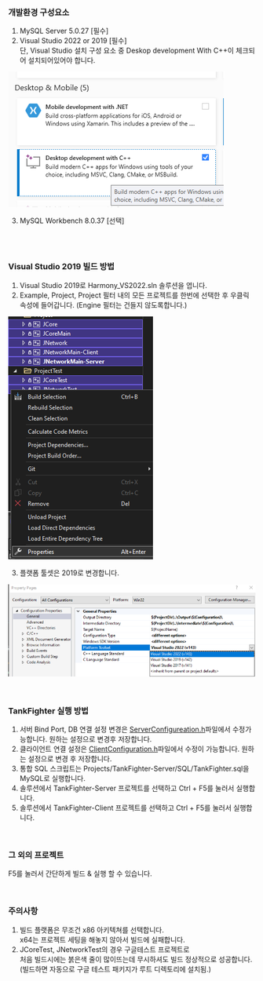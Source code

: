 ### 개발환경 구성요소
1. MySQL Server 5.0.27 [필수]
2. Visual Studio 2022 or 2019 [필수]  
단, Visual Studio 설치 구성 요소 중 Deskop development With C++이 체크되어 설치되어있어야 합니다.

![VSSetup](Images/VSSetup.png)

3. MySQL Workbench 8.0.37 [선택]
   

<br>
<br>

### Visual Studio 2019 빌드 방법
1. Visual Studio 2019로 Harmony_VS2022.sln 솔루션을 엽니다.
2. Example, Project, Project 필터 내의 모든 프로젝트를 한번에 선택한 후 우클릭 속성에 들어갑니다.
   (Engine 필터는 건들지 않도록합니다.)

![VS2019_1](Images/VS2019_Setup_1.png)

3. 플랫폼 툴셋은 2019로 변경합니다.

![VS2019_1](Images/VS2019_Setup_2.png)


<br>

### TankFighter 실행 방법
1. 서버 Bind Port, DB 연결 설정 변경은 [ServerConfigureation.h](../Projects/TankFighter-Server/Sources/TF/ServerConfiguration.h)파일에서 수정가능합니다.
원하는 설정으로 변경후 저장합니다.
2. 클라이언트 연결 설정은 [ClientConfiguration.h](../Projects/TankFighter-Client/Classes/TF/Network/ClientConfiguration.h)파일에서 수정이 가능합니다.
원하는 설정으로 변경 후 저장합니다.
3. 통합 SQL 스크립트는 Projects/TankFighter-Server/SQL/TankFighter.sql을 MySQL로 실행합니다. 
5. 솔루션에서 TankFighter-Server 프로젝트를 선택하고 Ctrl + F5를 눌러서 실행합니다.
6. 솔루션에서 TankFighter-Client 프로젝트를 선택하고 Ctrl + F5를 눌러서 실행합니다.

<br>

### 그 외의 프로젝트
F5를 눌러서 간단하게 빌드 & 실행 할 수 있습니다.

<br>

### 주의사항
1. 빌드 플랫폼은 무조건 x86 아키텍쳐를 선택합니다.  
   x64는 프로젝트 세팅을 해놓지 않아서 빌드에 실패합니다.
2. JCoreTest, JNetworkTest의 경우 구글테스트 프로젝트로  
   처음 빌드시에는 붉은색 줄이 많이뜨는데 무시하셔도 빌드 정상적으로 성공합니다.    
   (빌드하면 자동으로 구글 테스트 패키지가 루트 디렉토리에 설치됨.)
